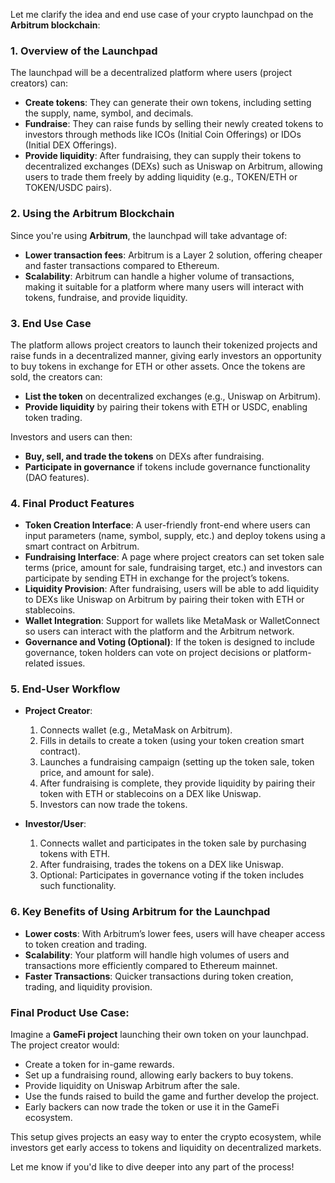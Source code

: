 Let me clarify the idea and end use case of your crypto launchpad on the **Arbitrum blockchain**:

### 1. **Overview of the Launchpad**

The launchpad will be a decentralized platform where users (project creators) can:

- **Create tokens**: They can generate their own tokens, including setting the supply, name, symbol, and decimals.
- **Fundraise**: They can raise funds by selling their newly created tokens to investors through methods like ICOs (Initial Coin Offerings) or IDOs (Initial DEX Offerings).
- **Provide liquidity**: After fundraising, they can supply their tokens to decentralized exchanges (DEXs) such as Uniswap on Arbitrum, allowing users to trade them freely by adding liquidity (e.g., TOKEN/ETH or TOKEN/USDC pairs).

### 2. **Using the Arbitrum Blockchain**

Since you're using **Arbitrum**, the launchpad will take advantage of:

- **Lower transaction fees**: Arbitrum is a Layer 2 solution, offering cheaper and faster transactions compared to Ethereum.
- **Scalability**: Arbitrum can handle a higher volume of transactions, making it suitable for a platform where many users will interact with tokens, fundraise, and provide liquidity.

### 3. **End Use Case**

The platform allows project creators to launch their tokenized projects and raise funds in a decentralized manner, giving early investors an opportunity to buy tokens in exchange for ETH or other assets. Once the tokens are sold, the creators can:

- **List the token** on decentralized exchanges (e.g., Uniswap on Arbitrum).
- **Provide liquidity** by pairing their tokens with ETH or USDC, enabling token trading.

Investors and users can then:

- **Buy, sell, and trade the tokens** on DEXs after fundraising.
- **Participate in governance** if tokens include governance functionality (DAO features).

### 4. **Final Product Features**

- **Token Creation Interface**: A user-friendly front-end where users can input parameters (name, symbol, supply, etc.) and deploy tokens using a smart contract on Arbitrum.
- **Fundraising Interface**: A page where project creators can set token sale terms (price, amount for sale, fundraising target, etc.) and investors can participate by sending ETH in exchange for the project’s tokens.
- **Liquidity Provision**: After fundraising, users will be able to add liquidity to DEXs like Uniswap on Arbitrum by pairing their token with ETH or stablecoins.
- **Wallet Integration**: Support for wallets like MetaMask or WalletConnect so users can interact with the platform and the Arbitrum network.
- **Governance and Voting (Optional)**: If the token is designed to include governance, token holders can vote on project decisions or platform-related issues.

### 5. **End-User Workflow**

- **Project Creator**:

  1.  Connects wallet (e.g., MetaMask on Arbitrum).
  2.  Fills in details to create a token (using your token creation smart contract).
  3.  Launches a fundraising campaign (setting up the token sale, token price, and amount for sale).
  4.  After fundraising is complete, they provide liquidity by pairing their token with ETH or stablecoins on a DEX like Uniswap.
  5.  Investors can now trade the tokens.

- **Investor/User**:
  1.  Connects wallet and participates in the token sale by purchasing tokens with ETH.
  2.  After fundraising, trades the tokens on a DEX like Uniswap.
  3.  Optional: Participates in governance voting if the token includes such functionality.

### 6. **Key Benefits of Using Arbitrum for the Launchpad**

- **Lower costs**: With Arbitrum’s lower fees, users will have cheaper access to token creation and trading.
- **Scalability**: Your platform will handle high volumes of users and transactions more efficiently compared to Ethereum mainnet.
- **Faster Transactions**: Quicker transactions during token creation, trading, and liquidity provision.

### Final Product Use Case:

Imagine a **GameFi project** launching their own token on your launchpad. The project creator would:

- Create a token for in-game rewards.
- Set up a fundraising round, allowing early backers to buy tokens.
- Provide liquidity on Uniswap Arbitrum after the sale.
- Use the funds raised to build the game and further develop the project.
- Early backers can now trade the token or use it in the GameFi ecosystem.

This setup gives projects an easy way to enter the crypto ecosystem, while investors get early access to tokens and liquidity on decentralized markets.

Let me know if you'd like to dive deeper into any part of the process!
  